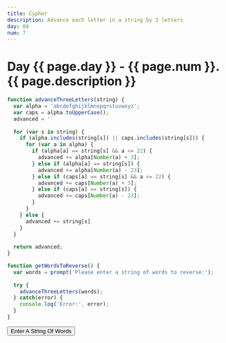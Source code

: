 ```yaml
---
title: Cypher
description: Advance each letter in a string by 3 letters
day: 04
num: 7
---
```


# Day {{ page.day }} - {{ page.num }}. {{ page.description }}

<script src="/cse/day04/cypher.js"></script>

```javascript
function advanceThreeLetters(string) {
  var alpha = 'abcdefghijklmnopqrstuvwxyz';
  var caps = alpha.toUpperCase();
  advanced = ''
  
  for (var s in string) {
    if (alpha.includes(string[s]) || caps.includes(string[s])) {
      for (var a in alpha) {
        if (alpha[a] == string[s] && a <= 22) {
          advanced += alpha[Number(a) + 3];
        } else if (alpha[a] == string[s]) {
          advanced += alpha[Number(a) - 23];
        } else if (caps[a] == string[s] && a <= 22) {
          advanced += caps[Number(a) + 3];
        } else if (caps[a] == string[s]) {
          advanced += caps[Number(a) - 23];
        }
      }
    } else {
      advanced += string[s]
    }
  }
  
  return advanced;
}

function getWordsToReverse() {
  var words = prompt('Please enter a string of words to reverse:');
  
  try {
    advanceThreeLetters(words);
  } catch(error) {
    console.log('Error:', error);
  }
}
```

<button type="button" onclick="getWordsToReverse()">Enter A String Of Words</button>
